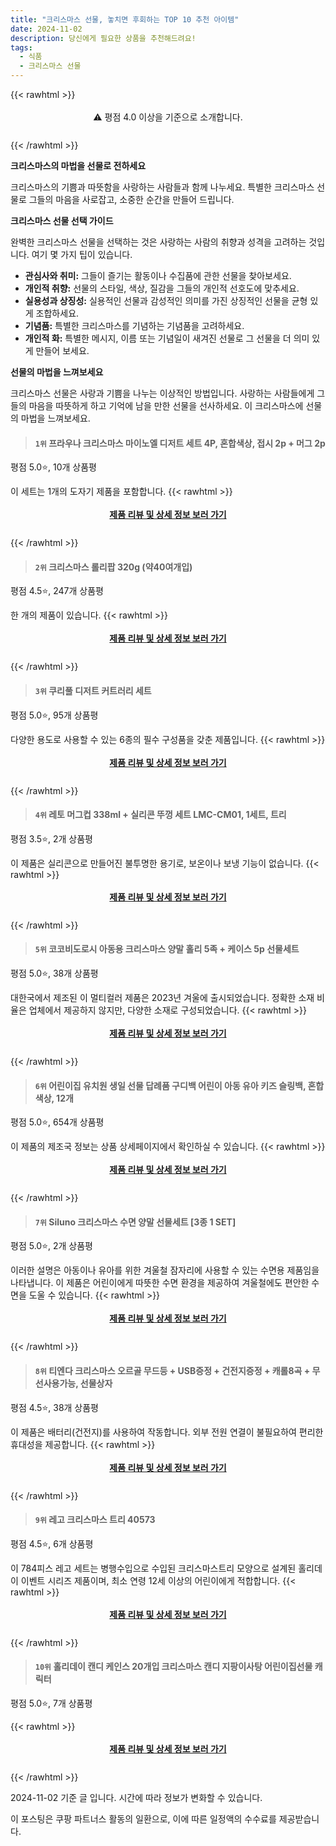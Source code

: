 ```yaml
---
title: "크리스마스 선물, 놓치면 후회하는 TOP 10 추천 아이템"
date: 2024-11-02
description: 당신에게 필요한 상품을 추천해드려요!
tags:
  - 식품
  - 크리스마스 선물
---
```

{{< rawhtml >}}<div class="toc" style="text-align: center; height: 50px; line-height: 2;">  <p>⚠️ 평점 4.0 이상을 기준으로 소개합니다.<br></p></div> {{< /rawhtml >}}

**크리스마스의 마법을 선물로 전하세요**

크리스마스의 기쁨과 따뜻함을 사랑하는 사람들과 함께 나누세요. 특별한 크리스마스 선물로 그들의 마음을 사로잡고, 소중한 순간을 만들어 드립니다.

**크리스마스 선물 선택 가이드**

완벽한 크리스마스 선물을 선택하는 것은 사랑하는 사람의 취향과 성격을 고려하는 것입니다. 여기 몇 가지 팁이 있습니다.

* **관심사와 취미:** 그들이 즐기는 활동이나 수집품에 관한 선물을 찾아보세요.
* **개인적 취향:** 선물의 스타일, 색상, 질감을 그들의 개인적 선호도에 맞추세요.
* **실용성과 상징성:** 실용적인 선물과 감성적인 의미를 가진 상징적인 선물을 균형 있게 조합하세요.
* **기념품:** 특별한 크리스마스를 기념하는 기념품을 고려하세요.
* **개인적 화:** 특별한 메시지, 이름 또는 기념일이 새겨진 선물로 그 선물을 더 의미 있게 만들어 보세요.

**선물의 마법을 느껴보세요**

크리스마스 선물은 사랑과 기쁨을 나누는 이상적인 방법입니다. 사랑하는 사람들에게 그들의 마음을 따뜻하게 하고 기억에 남을 만한 선물을 선사하세요. 이 크리스마스에 선물의 마법을 느껴보세요.


>#### `1위` 프라우나 크리스마스 마이노엘 디저트 세트 4P, 혼합색상, 접시 2p + 머그 2p
평점 5.0⭐, 10개 상품평

이 세트는 1개의 도자기 제품을 포함합니다.
{{< rawhtml >}}<div class="toc" style="text-align: center; height: 50px; line-height: 2;"><p><b><a href="https://link.coupang.com/re/AFFSDP?lptag=AF5033054&pageKey=6893139384&itemId=16554370535&vendorItemId=83740705955&traceid=V0-153-0a8a5be859e49d22&clickBeacon=479ed5e0-9906-11ef-95a5-8a54c2a8e18e%7E3&requestid=20241102193612152055010006&token=31850C%7CMIXED">제품 리뷰 및 상세 정보 보러 가기</a></b><br></p> </div>{{< /rawhtml >}}

>#### `2위` 크리스마스 롤리팝 320g (약40여개입)
평점 4.5⭐, 247개 상품평

한 개의 제품이 있습니다.
{{< rawhtml >}}<div class="toc" style="text-align: center; height: 50px; line-height: 2;"><p><b><a href="https://link.coupang.com/re/AFFSDP?lptag=AF5033054&pageKey=6828656748&itemId=16204328392&vendorItemId=84473305722&traceid=V0-153-8c4571fd86fd213e&requestid=20241102193612152055010006&token=31850C%7CMIXED">제품 리뷰 및 상세 정보 보러 가기</a></b><br></p> </div>{{< /rawhtml >}}

>#### `3위` 쿠리풀 디저트 커트러리 세트
평점 5.0⭐, 95개 상품평

다양한 용도로 사용할 수 있는 6종의 필수 구성품을 갖춘 제품입니다.
{{< rawhtml >}}<div class="toc" style="text-align: center; height: 50px; line-height: 2;"><p><b><a href="https://link.coupang.com/re/AFFSDP?lptag=AF5033054&pageKey=7598186869&itemId=20093104668&vendorItemId=87188436253&traceid=V0-153-308543e622886f15&requestid=20241102193612152055010006&token=31850C%7CMIXED">제품 리뷰 및 상세 정보 보러 가기</a></b><br></p> </div>{{< /rawhtml >}}

>#### `4위` 레토 머그컵 338ml + 실리콘 뚜껑 세트 LMC-CM01, 1세트, 트리
평점 3.5⭐, 2개 상품평

이 제품은 실리콘으로 만들어진 불투명한 용기로, 보온이나 보냉 기능이 없습니다.
{{< rawhtml >}}<div class="toc" style="text-align: center; height: 50px; line-height: 2;"><p><b><a href="https://link.coupang.com/re/AFFSDP?lptag=AF5033054&pageKey=8389689268&itemId=24250664718&vendorItemId=91280576835&traceid=V0-153-2d47eaee4e50d9aa&clickBeacon=479ed5e0-9906-11ef-ad62-d5187b513b47%7E3&requestid=20241102193612152055010006&token=31850C%7CMIXED">제품 리뷰 및 상세 정보 보러 가기</a></b><br></p> </div>{{< /rawhtml >}}

>#### `5위` 코코비도로시 아동용 크리스마스 양말 홀리 5족 + 케이스 5p 선물세트
평점 5.0⭐, 38개 상품평

대한국에서 제조된 이 멀티컬러 제품은 2023년 겨울에 출시되었습니다. 정확한 소재 비율은 업체에서 제공하지 않지만, 다양한 소재로 구성되었습니다.
{{< rawhtml >}}<div class="toc" style="text-align: center; height: 50px; line-height: 2;"><p><b><a href="https://link.coupang.com/re/AFFSDP?lptag=AF5033054&pageKey=7612350539&itemId=20164092096&vendorItemId=87256483785&traceid=V0-153-0460516792567d43&requestid=20241102193612152055010006&token=31850C%7CMIXED">제품 리뷰 및 상세 정보 보러 가기</a></b><br></p> </div>{{< /rawhtml >}}

>#### `6위` 어린이집 유치원 생일 선물 답례품 구디백 어린이 아동 유아 키즈 슬링백, 혼합색상, 12개
평점 5.0⭐, 654개 상품평

이 제품의 제조국 정보는 상품 상세페이지에서 확인하실 수 있습니다.
{{< rawhtml >}}<div class="toc" style="text-align: center; height: 50px; line-height: 2;"><p><b><a href="https://link.coupang.com/re/AFFSDP?lptag=AF5033054&pageKey=7398785577&itemId=19145496614&vendorItemId=86264651963&traceid=V0-153-4d23fafb54509ec6&clickBeacon=479ed5e0-9906-11ef-80a7-efaad5cc0b1f%7E3&requestid=20241102193612152055010006&token=31850C%7CMIXED">제품 리뷰 및 상세 정보 보러 가기</a></b><br></p> </div>{{< /rawhtml >}}

>#### `7위` Siluno 크리스마스 수면 양말 선물세트 [3종 1 SET]
평점 5.0⭐, 2개 상품평

이러한 설명은 아동이나 유아를 위한 겨울철 잠자리에 사용할 수 있는 수면용 제품임을 나타냅니다. 이 제품은 어린이에게 따뜻한 수면 환경을 제공하여 겨울철에도 편안한 수면을 도울 수 있습니다.
{{< rawhtml >}}<div class="toc" style="text-align: center; height: 50px; line-height: 2;"><p><b><a href="https://link.coupang.com/re/AFFSDP?lptag=AF5033054&pageKey=8358328179&itemId=24152884152&vendorItemId=91171578870&traceid=V0-153-01265113c49c8173&requestid=20241102193612152055010006&token=31850C%7CMIXED">제품 리뷰 및 상세 정보 보러 가기</a></b><br></p> </div>{{< /rawhtml >}}

>#### `8위` 티엔다 크리스마스 오르골 무드등 + USB증정 + 건전지증정 + 캐롤8곡 + 무선사용가능, 선물상자
평점 4.5⭐, 38개 상품평

이 제품은 배터리(건전지)를 사용하여 작동합니다. 외부 전원 연결이 불필요하여 편리한 휴대성을 제공합니다.
{{< rawhtml >}}<div class="toc" style="text-align: center; height: 50px; line-height: 2;"><p><b><a href="https://link.coupang.com/re/AFFSDP?lptag=AF5033054&pageKey=7719052628&itemId=20710984270&vendorItemId=87782015043&traceid=V0-153-9a927462a8d516b4&clickBeacon=479ed5e0-9906-11ef-be96-a82cd3ab8a8e%7E3&requestid=20241102193612152055010006&token=31850C%7CMIXED">제품 리뷰 및 상세 정보 보러 가기</a></b><br></p> </div>{{< /rawhtml >}}

>#### `9위` 레고 크리스마스 트리 40573
평점 4.5⭐, 6개 상품평

이 784피스 레고 세트는 병행수입으로 수입된 크리스마스트리 모양으로 설계된 홀리데이 이벤트 시리즈 제품이며, 최소 연령 12세 이상의 어린이에게 적합합니다.
{{< rawhtml >}}<div class="toc" style="text-align: center; height: 50px; line-height: 2;"><p><b><a href="https://link.coupang.com/re/AFFSDP?lptag=AF5033054&pageKey=6957422528&itemId=16925102380&vendorItemId=88491593542&traceid=V0-153-39f9684944ac7897&requestid=20241102193612152055010006&token=31850C%7CMIXED">제품 리뷰 및 상세 정보 보러 가기</a></b><br></p> </div>{{< /rawhtml >}}

>#### `10위` 홀리데이 캔디 케인스 20개입 크리스마스 캔디 지팡이사탕 어린이집선물 캐릭터
평점 5.0⭐, 7개 상품평


{{< rawhtml >}}<div class="toc" style="text-align: center; height: 50px; line-height: 2;"><p><b><a href="https://link.coupang.com/re/AFFSDP?lptag=AF5033054&pageKey=8244678244&itemId=21322908650&vendorItemId=83937963696&traceid=V0-153-117c9dd618207e3a&requestid=20241102193612152055010006&token=31850C%7CMIXED">제품 리뷰 및 상세 정보 보러 가기</a></b><br></p> </div>{{< /rawhtml >}}


2024-11-02 기준 글 입니다.
시간에 따라 정보가 변화할 수 있습니다.

이 포스팅은 쿠팡 파트너스 활동의 일환으로, 이에 따른 일정액의 수수료를 제공받습니다.
